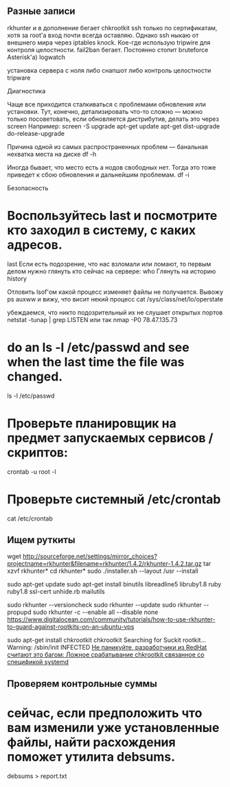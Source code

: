 ## Разные записи


rkhunter и в дополнение бегает chkrootkit
ssh только по сертификатам, хотя за root'а вход почти всегда оставляю. Однако ssh ныкаю от внешнего мира через iptables knock.
Кое-где использую tripwire для контроля целостности.
fail2ban бегает. Постоянно стопит bruteforce Asterisk'а)
logwatch

установка сервера с ноля
либо снапшот либо контроль целостности
tripware



Диагностика

Чаще все приходится сталкиваться с проблемами обновления или установки. Тут, конечно, детализировать что-то сложно — можно только посоветовать, если обновляется дистрибутив, делать это через screen
Например:
screen -S upgrade
apt-get update
apt-get dist-upgrade
do-release-upgrade

Причина одной из самых распространенных проблем — банальная нехватка места на диске
df -h

Иногда бывает, что место есть а нодов свободных нет. Тогда это тоже приведет к сбою обновления и дальнейшим проблемам.
df -i



Безопасность




# Воспользуйтесь last и посмотрите кто заходил в систему, с каких адресов.
last
Если есть подозрение, что нас взломали или ломают, то первым делом нужно глянуть кто сейчас на сервере:
who
Глянуть на историю
history



 Отловить lsof'ом какой процесс изменяет файлы не получается. Вывожу ps auxww и вижу, что висит некий процесс cat /sys/class/net/lo/operstate

 убеждаемся, что никто подозрительный их не слушает открытых портов
netstat -tunap | grep LISTEN
или так 
nmap -P0 78.47.135.73


# do an ls -l /etc/passwd and see when the last time the file was changed.
ls -l /etc/passwd

# Проверьте планировщик на предмет запускаемых сервисов / скриптов:
crontab -u root -l
# Проверьте системный /etc/crontab
cat /etc/crontab

## Ищем руткиты

wget http://sourceforge.net/settings/mirror_choices?projectname=rkhunter&filename=rkhunter/1.4.2/rkhunter-1.4.2.tar.gz
tar xzvf rkhunter*
cd rkhunter*
sudo ./installer.sh --layout /usr --install

sudo apt-get update
sudo apt-get install binutils libreadline5 libruby1.8 ruby ruby1.8 ssl-cert unhide.rb mailutils

sudo rkhunter --versioncheck
sudo rkhunter --update
sudo rkhunter --propupd
sudo rkhunter -c --enable all --disable none
https://www.digitalocean.com/community/tutorials/how-to-use-rkhunter-to-guard-against-rootkits-on-an-ubuntu-vps


sudo apt-get install chkrootkit
chkrootkit
Searching for Suckit rootkit... Warning: /sbin/init INFECTED
[Не паникуйте, разработчики из RedHat считают это багом: Ложное срабатывание сhkrootkit связанное со спецификой systemd](https://bugzilla.redhat.com/show_bug.cgi?id=636231)


## Проверяем контрольные суммы
# сейчас, если предположить что вам изменили уже установленные файлы, найти расхождения поможет утилита debsums.
debsums > report.txt


